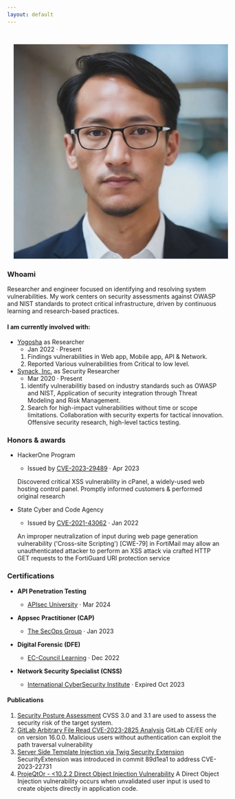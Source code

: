 ```yaml
---
layout: default
---
```


<img class="profile-picture" src="MyProfile.jpg" style="margin: 30px 0 0 15px;">

### Whoami

Researcher and engineer focused on identifying and resolving system vulnerabilities. My work centers on security assessments against OWASP and NIST standards to protect critical infrastructure, driven by continuous learning and research-based practices.

#### I am currently involved with:

- [Yogosha](https://www.yogosha.com/) as Researcher
  - Jan 2022 · Present
   1. Findings vulnerabilities in Web app, Mobile app, API & Network.
   2. Reported Various vulnerabilities from Critical to low level.
- [Synack, Inc.](https://www.synack.com/red-team/) as Security Researcher
  - Mar 2020 · Present
   1. identify vulnerabilitiy based on industry standards such as OWASP and NIST, Application of security integration through Threat Modeling and Risk Management.
   2. Search for high-impact vulnerabilities without time or scope limitations. Collaboration with security experts for tactical innovation. Offensive security research, high-level tactics testing.

### Honors & awards

- HackerOne Program
  - Issued by [CVE-2023-29489](https://nvd.nist.gov/vuln/detail/CVE-2023-29489) · Apr 2023
  
  Discovered critical XSS vulnerability in cPanel, a widely-used web hosting
control panel. Promptly informed customers & performed original research

- State Cyber and Code Agency
  - Issued by [CVE-2021-43062](https://nvd.nist.gov/vuln/detail/CVE-2021-43062) · Jan 2022
  
  An improper neutralization of input during web page generation vulnerability ('Cross-site Scripting') [CWE-79] in FortiMail may allow an unauthenticated attacker to perform an XSS attack via crafted HTTP GET requests to the FortiGuard URI protection service

### Certifications

- **API Penetration Testing**
  - [APIsec University](https://www.credly.com/badges/329f7824-8100-4175-bd91-cc7f69d672dc) · Mar 2024

- **Appsec Practitioner (CAP)**
  - [The SecOps Group](https://pbs.twimg.com/media/FleEzr8aEAIZ9TB?format=png&name=900x900) · Jan 2023

- **Digital Forensic (DFE)**
  - [EC-Council Learning](https://pbs.twimg.com/media/FlXICtpaAAEP1Fd?format=jpg&name=large) · Dec 2022

- **Network Security Specialist (CNSS)**
  - [International CyberSecurity Institute](https://www.credential.net/fe7310c6-86d4-42f2-9f30-5e1f4360b9c4) · Expired Oct 2023

#### Publications

1. [Security Posture Assessment](https://z0rs.github.io/articles/Security-Posture-Assessment/) CVSS 3.0 and 3.1 are used to assess the security risk of the target system.
2. [GitLab Arbitrary File Read CVE-2023-2825 Analysis](https://labs.watchtowr.com/gitlab-arbitrary-file-read-gitlab-cve-2023-2825-analysis/) GitLab CE/EE only on version 16.0.0. Malicious users without authentication can exploit the path traversal vulnerability
3. [Server Side Template Injection via Twig Security Extension](https://z0rs.github.io/blog/Server-Side-Template-Injection/) SecurityExtension was introduced in commit 89d1ea1 to address CVE-2023-22731
4. [ProjeQtOr - <10.2.2 Direct Object Injection Vulnerability](https://labs.watchtowr.com/projeqtor-10-2-2-direct-object-injection-vulnerability/) A Direct Object Injection vulnerability occurs when unvalidated user input is used to create objects directly in application code.
